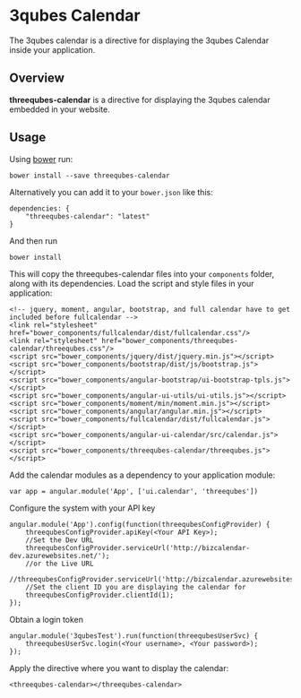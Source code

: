 # 3qubes Calendar

The 3qubes calendar is a directive for displaying the 3qubes Calendar inside your application.

## Overview
**threequbes-calendar** is a directive for displaying the 3qubes calendar embedded in your website.

## Usage
Using [bower](http://bower.io) run:

    bower install --save threequbes-calendar

Alternatively you can add it to your `bower.json` like this:

    dependencies: {
        "threequbes-calendar": "latest"
    }

And then run

    bower install

This will copy the threequbes-calendar files into your `components` folder, along with its dependencies. Load the script and style files in your application:

    <!-- jquery, moment, angular, bootstrap, and full calendar have to get included before fullcalendar -->
    <link rel="stylesheet" href="bower_components/fullcalendar/dist/fullcalendar.css"/>
    <link rel="stylesheet" href="bower_components/threequbes-calendar/threequbes.css"/>
    <script src="bower_components/jquery/dist/jquery.min.js"></script>
    <script src="bower_components/bootstrap/dist/js/bootstrap.js"></script>
    <script src="bower_components/angular-bootstrap/ui-bootstrap-tpls.js"></script>
    <script src="bower_components/angular-ui-utils/ui-utils.js"></script>
    <script src="bower_components/moment/min/moment.min.js"></script>
    <script src="bower_components/angular/angular.min.js"></script>
    <script src="bower_components/fullcalendar/dist/fullcalendar.js"></script>
    <script src="bower_components/angular-ui-calendar/src/calendar.js"></script>
    <script src="bower_components/threequbes-calendar/threequbes.js"></script>

Add the calendar modules as a dependency to your application module:

    var app = angular.module('App', ['ui.calendar', 'threequbes'])

Configure the system with your API key

    angular.module('App').config(function(threequbesConfigProvider) {
        threequbesConfigProvider.apiKey(<Your API Key>);
        //Set the Dev URL
        threequbesConfigProvider.serviceUrl('http://bizcalendar-dev.azurewebsites.net/');
        //or the Live URL
        //threequbesConfigProvider.serviceUrl('http://bizcalendar.azurewebsites.net/');
        //Set the client ID you are displaying the calendar for
        threequbesConfigProvider.clientId(1);
    });

Obtain a login token

    angular.module('3qubesTest').run(function(threequbesUserSvc) {
        threequbesUserSvc.login(<Your username>, <Your password>);
    });

Apply the directive where you want to display the calendar:

    <threequbes-calendar></threequbes-calendar>

